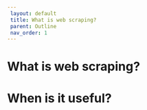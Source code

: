 ```yaml
---
 layout: default
 title: What is web scraping?
 parent: Outline
 nav_order: 1
---
```

# What is web scraping?


# When is it useful?
